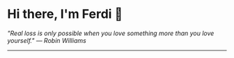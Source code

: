 <h1>Hi there, I'm Ferdi 👋</h1>

<p><em>
  "Real loss is only possible when you love something more than you love yourself." — Robin Williams
</em></p>

---
